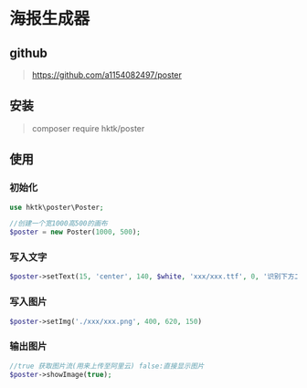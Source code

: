 # 海报生成器

## github
> https://github.com/a1154082497/poster

## 安装
> composer require hktk/poster

## 使用
### 初始化
```php
use hktk\poster\Poster;

//创建一个宽1000高500的画布
$poster = new Poster(1000, 500);
```

### 写入文字
```php
$poster->setText(15, 'center', 140, $white, 'xxx/xxx.ttf', 0, '识别下方二维码为我投上宝贵的一票吧')
```

### 写入图片
```php
$poster->setImg('./xxx/xxx.png', 400, 620, 150)
```

### 输出图片
```php
//true 获取图片流(用来上传至阿里云) false:直接显示图片
$poster->showImage(true);
```
